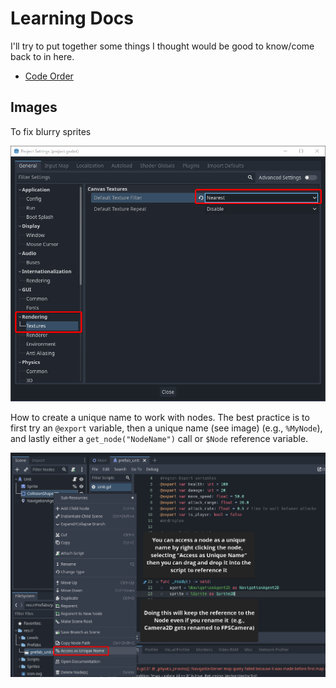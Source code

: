 # Learning Docs

I'll try to put together some things I thought would be good to know/come back to in here.

- [Code Order](./code-order.md)

## Images

To fix blurry sprites

![Blurry Sprites](imgs/fix_blurry_sprites.png)

How to create a unique name to work with nodes. The best practice is to first try an `@export` variable, then a unique name (see image) (e.g., `%MyNode`), and lastly either a `get_node("NodeName")` call or `$Node` reference variable.

![Unique Names](imgs/unique_names.png)
